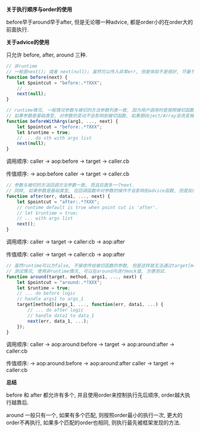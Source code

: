 
**关于执行顺序与order的使用**

before早于around早于after, 但是无论哪一种advice, 都是order小的在order大的前面执行.


**关于advice的使用**

只允许 before, after, around 三种.

```js
// 非runtime 
// 一般是next(); 或者 next(null); 虽然可以传入异常err, 但是体验不是很好, 尽量不用next(err).
function before(next) {
    let $pointcut = "before:.*?XXX";
    // ...
    next(null);
}

// runtime情况, 一般情况参数与被切的方法参数列表一致, 因为用户调用时是按照被切函数调用的
// 如果参数是基础类型, 对参数的变动不会影响到被切函数, 如果是Object/Array会改变被切函数的参数值.
function beforeWithArgs(arg1, ..., next) {
    let $pointcut = "before:.*?XXX";
    let $runtime = true;
    // ... do sth with args list
    next(null);
}
```

调用顺序: caller -> aop:before -> target -> caller.cb

传值顺序:        -> aop:before
         caller -> target     -> caller.cb


```js
// 参数与被切的方法回调方法参数一致, 而且后面多一个next.
// 同样, 如果参数是基础类型, 在回调函数中对参数的操作不会影响到advice函数, 但是如果是Object/Array类型, advice函数中得到的值将是回调函数中运算操作之后的值.
function after(err, data1, ..., next) {
    let $pointcut = "after:.*?XXX";
    // runtime default is true when point cut is 'after'.
    // let $runtime = true;
    // ... with args list
    next();
}
```

调用顺序: caller -> target -> caller:cb -> aop:after

传值顺序: caller -> target -> caller:cb
                          -> aop:after

```js
// 虽然runtime可以为false, 不接收传给被切函数的参数, 但是这样就无法通过target[method](...)正常调用被切函数, 所以正式上线情况一般使用runtime
// 测试情况, 使用非runtime情况, 可以在around内进行mock值, 方便测试.
function around(target, method, args1, ..., next) {
    let $pointcut = "around:.*?XXX";
    let $runtime = true;
    // ... do before logic
    // handle args1 to args_1
    target[method](args_1, ..., function(err, data1, ...) {
        // ... do after logic
        // handle data1 to data_1
        next(err, data_1, ...);
    });
}
```

调用顺序: caller -> aop:around:before -> target -> aop:around:after -> caller:cb

传值顺序:        -> aop:around:before   -> aop:around:after
         caller -> target              -> caller:cb


**总结**

before 和 after 都允许有多个, 并且使用order来控制执行先后顺序, order越大执行越靠后.

around 一般只有一个, 如果有多个匹配, 则按照order最小的执行一次, 更大的order不再执行, 如果多个匹配的order也相同, 则执行最先被框架发现的方法.